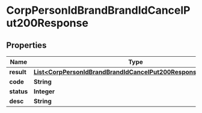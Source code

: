 

# CorpPersonIdBrandBrandIdCancelPut200Response


## Properties

| Name | Type | Description | Notes |
|------------ | ------------- | ------------- | -------------|
|**result** | [**List&lt;CorpPersonIdBrandBrandIdCancelPut200ResponseResultInner&gt;**](CorpPersonIdBrandBrandIdCancelPut200ResponseResultInner.md) |  |  [optional] |
|**code** | **String** |  |  [optional] |
|**status** | **Integer** |  |  [optional] |
|**desc** | **String** |  |  [optional] |



